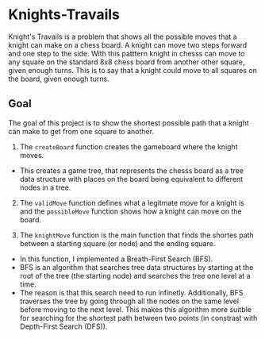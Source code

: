 # Knights-Travails

Knight's Travails is a problem that shows all the possible moves that a knight can make on a chess board. A knight can move two steps forward and one step to the side. With this patttern knight in chesss can move to any square on the standard 8x8 chess board from another other square, given enough turns. This is to say that a knight could move to all squares on the board, given enough turns.

## Goal

The goal of this project is to show the shortest possible path that a knight can make to get from one square to another.

1. The `createBoard` function creates the gameboard where the knight moves.

- This creates a game tree, that represents the chesss board as a tree data structure with places on the board being equivalent to different nodes in a tree.

2. The `validMove` function defines what a legitmate move for a knight is and the `possibleMove` function shows how a knight can move on the board.

3. The `knightMove` function is the main function that finds the shortes path between a starting square (or node) and the ending square.

- In this function, I implemented a Breath-First Search (BFS).
- BFS is an algorithm that searches tree data structures by starting at the root of the tree (the starting node) and searches the tree one level at a time.
- The reason is that this search need to run infinetly. Additionally, BFS traverses the tree by going through all the nodes on the same level before moving to the next level. This makes this algorithm more suitble for searching for the shortest path between two points (in constrast with Depth-First Search (DFS)).
